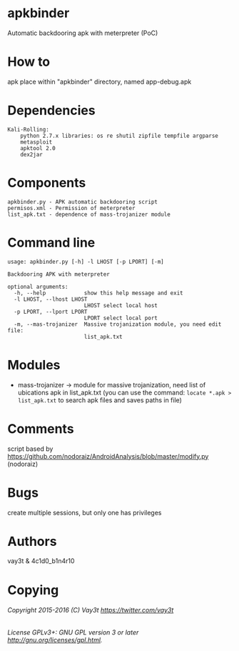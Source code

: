 # apkbinder
Automatic backdooring apk with meterpreter (PoC)

# How to
apk place within "apkbinder" directory, named app-debug.apk

# Dependencies
```
Kali-Rolling:
	python 2.7.x libraries: os re shutil zipfile tempfile argparse
	metasploit
	apktool 2.0
	dex2jar
```
	
# Components
```
apkbinder.py - APK automatic backdooring script
permisos.xml - Permission of meterpreter
list_apk.txt - dependence of mass-trojanizer module

```

# Command line
```
usage: apkbinder.py [-h] -l LHOST [-p LPORT] [-m]

Backdooring APK with meterpreter

optional arguments:
  -h, --help            show this help message and exit
  -l LHOST, --lhost LHOST
                        LHOST select local host
  -p LPORT, --lport LPORT
                        LPORT select local port
  -m, --mas-trojanizer  Massive trojanization module, you need edit file:
                        list_apk.txt
```

# Modules
- mass-trojanizer -> module for massive trojanization, need list of ubications apk in list_apk.txt (you can use the command: ```locate *.apk > list_apk.txt``` to search apk files and saves paths in file)

# Comments
script based by https://github.com/nodoraiz/AndroidAnalysis/blob/master/modify.py (nodoraiz)

# Bugs
create multiple sessions, but only one has privileges

# Authors
vay3t & 4c1d0_b1n4r10

# Copying
###### Copyright 2015-2016 (C) Vay3t <https://twitter.com/vay3t>
###### License GPLv3+: GNU GPL version 3 or later <http://gnu.org/licenses/gpl.html>.
